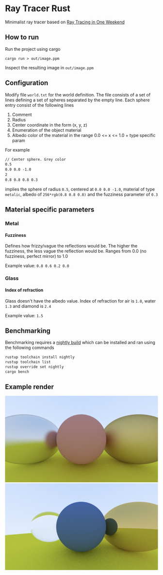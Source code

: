 # Ray Tracer Rust
Minimalist ray tracer based on [Ray Tracing in One Weekend](https://raytracing.github.io/books/RayTracingInOneWeekend.html)

## How to run
Run the project using cargo
```shell
cargo run > out/image.ppm
```
Inspect the resulting image in `out/image.ppm`

## Configuration
Modify file `world.txt` for the world definition. The file consists of a set of lines
defining a set of spheres separated by the empty line. Each sphere entry consist of the following lines
1. Comment
1. Radius
1. Center coordinate in the form (x, y, z)
1. Enumeration of the object material
1. Albedo color of the material in the range 0.0 <= x <= 1.0 + type specific param

For example
```txt
// Center sphere. Grey color
0.5
0.0 0.0 -1.0
2
0.8 0.8 0.8 0.3
```
implies the sphere of radius `0.5`, centered at `0.0 0.0 -1.0`, 
material of type `metalic`, albedo of `256*rgb(0.8 0.8 0.8)` 
and the fuzziness parameter of `0.3`

## Material specific parameters
### Metal
#### Fuzziness
Defines how frizzy/vague the reflections would be. The higher the fuzziness, the less vague the 
reflection would be. Ranges from 0.0 (no fuzziness, perfect mirror) to 1.0

Example value: `0.8 0.6 0.2 0.0`

### Glass
#### Index of refraction
Glass doesn't have the albedo value. Index of refraction for air is `1.0`, water `1.3` and diamond is `2.4`

Example value: `1.5`

## Benchmarking
Benchmarking requires a [nightly build](https://doc.rust-lang.org/book/appendix-07-nightly-rust.html) which can be installed 
and ran using the following commands
```shell
rustup toolchain install nightly
rustup toolchain list
rustup override set nightly
cargo bench
```

## Example render
![Alt text](example_images/example_image.png?raw=true "Title")
![Alt text](example_images/glass_diffuse_metal.png?raw=true "Glass, diffuse and metal spheres")
